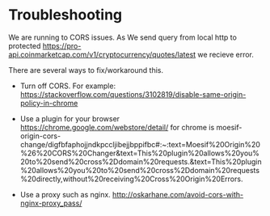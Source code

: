 # Troubleshooting

We are running to CORS issues. As We send query from local http to protected https://pro-api.coinmarketcap.com/v1/cryptocurrency/quotes/latest we recieve error.

There are several ways to fix/workaround this.

- Turn off CORS. For example: https://stackoverflow.com/questions/3102819/disable-same-origin-policy-in-chrome

- Use a plugin for your browser https://chrome.google.com/webstore/detail/
 for chrome is
moesif-origin-cors-change/digfbfaphojjndkpccljibejjbppifbc#:~:text=Moesif%20Origin%20%26%20CORS%20Changer&text=This%20plugin%20allows%20you%20to%20send%20cross%2Ddomain%20requests.&text=This%20plugin%20allows%20you%20to%20send%20cross%2Ddomain%20requests%20directly,without%20receiving%20Cross%20Origin%20Errors.


- Use a proxy such as nginx. http://oskarhane.com/avoid-cors-with-nginx-proxy_pass/
